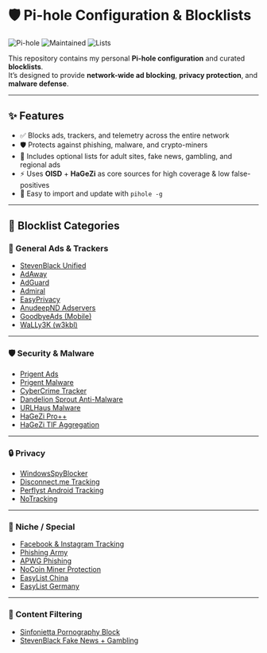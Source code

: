 # 🛡️ Pi-hole Configuration & Blocklists

![Pi-hole](https://img.shields.io/badge/Pi--hole-v5%2B-brightgreen?logo=pi-hole&logoColor=white)
![Maintained](https://img.shields.io/badge/Maintained-Yes-blue)
![Lists](https://img.shields.io/badge/Blocklists-30-red)

This repository contains my personal **Pi-hole configuration** and curated **blocklists**.  
It’s designed to provide **network-wide ad blocking**, **privacy protection**, and **malware defense**.  

---


## ✨ Features
- ✅ Blocks ads, trackers, and telemetry across the entire network  
- 🛡️ Protects against phishing, malware, and crypto-miners  
- 🎯 Includes optional lists for adult sites, fake news, gambling, and regional ads  
- ⚡ Uses **OISD** + **HaGeZi** as core sources for high coverage & low false-positives  
- 🔄 Easy to import and update with `pihole -g`  

---

## 📂 Blocklist Categories

### 📰 General Ads & Trackers
- [StevenBlack Unified](https://raw.githubusercontent.com/StevenBlack/hosts/master/hosts)  
- [AdAway](https://adaway.org/hosts.txt)  
- [AdGuard](https://v.firebog.net/hosts/AdguardDNS.txt)  
- [Admiral](https://v.firebog.net/hosts/Admiral.txt)  
- [EasyPrivacy](https://v.firebog.net/hosts/Easyprivacy.txt)  
- [AnudeepND Adservers](https://raw.githubusercontent.com/anudeepND/blacklist/master/adservers.txt)  
- [GoodbyeAds (Mobile)](https://raw.githubusercontent.com/jerryn70/GoodbyeAds/master/Hosts/GoodbyeAds.txt)  
- [WaLLy3K (w3kbl)](https://v.firebog.net/hosts/static/w3kbl.txt)  

---

### 🛡️ Security & Malware
- [Prigent Ads](https://v.firebog.net/hosts/Prigent-Ads.txt)  
- [Prigent Malware](https://v.firebog.net/hosts/Prigent-Malware.txt)  
- [CyberCrime Tracker](https://cybercrime-tracker.net/all.php)  
- [Dandelion Sprout Anti-Malware](https://raw.githubusercontent.com/DandelionSprout/adfilt/master/Alternate%20versions%20Anti-Malware%20List/AntiMalwareHosts.txt)  
- [URLHaus Malware](https://urlhaus.abuse.ch/downloads/hostfile/)  
- [HaGeZi Pro++](https://raw.githubusercontent.com/hagezi/dns-blocklists/main/hosts/pro.plus.txt)  
- [HaGeZi TIF Aggregation](https://raw.githubusercontent.com/hagezi/dns-blocklists/main/hosts/tif.txt)  

---

### 🔒 Privacy
- [WindowsSpyBlocker](https://raw.githubusercontent.com/crazy-max/WindowsSpyBlocker/master/data/hosts/spy.txt)  
- [Disconnect.me Tracking](https://s3.amazonaws.com/lists.disconnect.me/simple_tracking.txt)  
- [Perflyst Android Tracking](https://raw.githubusercontent.com/Perflyst/PiHoleBlocklist/master/android-tracking.txt)  
- [NoTracking](https://raw.githubusercontent.com/notracking/hosts-blocklists/master/domains.txt)  

---

### 🎯 Niche / Special
- [Facebook & Instagram Tracking](https://raw.githubusercontent.com/jmdugan/blocklists/master/corporations/facebook/all)  
- [Phishing Army](https://phishing.army/download/phishing_army_blocklist_extended.txt)  
- [APWG Phishing](https://raw.githubusercontent.com/mitchellkrogza/Phishing.Database/master/phishing-domains-ACTIVE.txt)  
- [NoCoin Miner Protection](https://raw.githubusercontent.com/hoshsadiq/adblock-nocoin-list/master/hosts.txt)  
- [EasyList China](https://easylist-downloads.adblockplus.org/easylistchina.txt)  
- [EasyList Germany](https://easylist-downloads.adblockplus.org/easylistgermany.txt)  

---

### 🚫 Content Filtering
- [Sinfonietta Pornography Block](https://raw.githubusercontent.com/Sinfonietta/hostfiles/master/pornography-hosts)  
- [StevenBlack Fake News + Gambling](https://raw.githubusercontent.com/StevenBlack/hosts/master/alternates/fakenews-gambling/hosts)  
